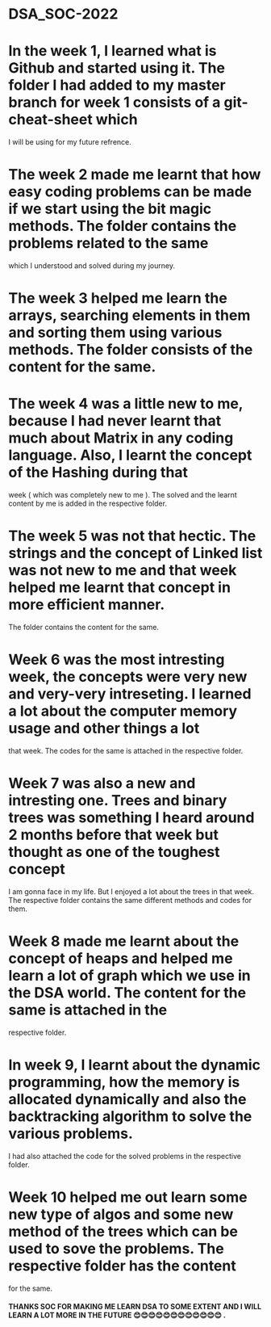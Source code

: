 # DSA_SOC-2022

# In the week 1, I learned what is Github and started using it. The folder I had added to my master branch for week 1 consists of a git-cheat-sheet which 
I will be using for my future refrence.

# The week 2 made me learnt that how easy coding problems can be made if we start using the bit magic methods. The folder contains the problems related to the same 
which I understood and solved during my journey.

# The week 3 helped me learn the arrays, searching elements in them and sorting them using various methods. The folder consists of the content for the same.

# The week 4 was a little new to me, because I had never learnt that much about Matrix in any coding language. Also, I learnt the concept of the Hashing during that 
week ( which was completely new to me ). The solved and the learnt content by me is added in the respective folder.

# The week 5 was not that hectic. The strings and the concept of Linked list was not new to me and that week helped me learnt that concept in more efficient manner.
The folder contains the content for the same.

# Week 6 was the most intresting week, the concepts were very new and very-very intreseting. I learned a lot about the computer memory usage and other things a lot 
that week. The codes for the same is attached in the respective folder.

# Week 7 was also a new and intresting one. Trees and binary trees was something I heard around 2 months before that week but thought as one of the toughest concept 
I am gonna face in my life. But I enjoyed a lot about the trees in that week. The respective folder contains the same different methods and codes for them.

# Week 8 made me learnt about the concept of heaps and helped me learn a lot of graph which we use in the DSA world. The content for the same is attached in the 
respective folder.

# In week 9, I learnt about the dynamic programming, how the memory is allocated dynamically and also the backtracking algorithm to solve the various problems.
I had also attached the code for the solved problems in the respective folder. 

# Week 10 helped me out learn some new type of algos and some new method of the trees which can be used to sove the problems. The respective folder has the content 
for the same.



#### THANKS SOC FOR MAKING ME LEARN DSA TO SOME EXTENT AND I WILL LEARN A LOT MORE IN THE FUTURE 😊😊😊😊😊😊😊😊😊😊😊😊 .
